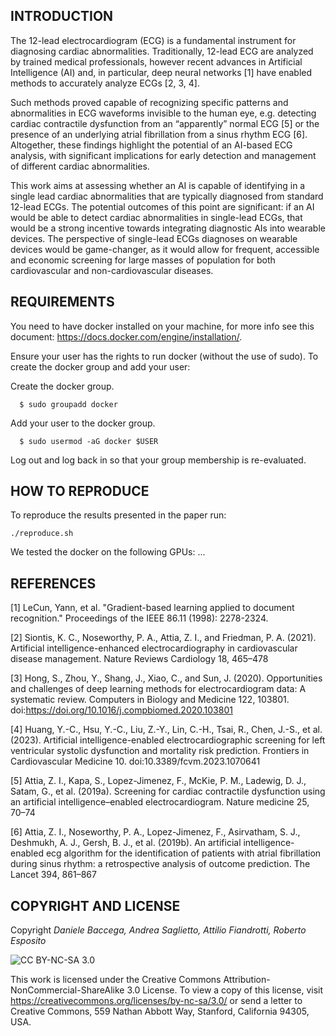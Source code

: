 ## INTRODUCTION
The 12-lead electrocardiogram (ECG) is a fundamental instrument for diagnosing cardiac abnormalities. Traditionally, 12-lead ECG are analyzed by trained medical professionals, however recent advances in Artificial Intelligence (AI) and, in particular, deep neural networks [1] have enabled methods to accurately analyze ECGs [2, 3, 4].
 

Such methods proved capable of recognizing specific patterns and abnormalities in ECG waveforms invisible to the human eye, e.g. detecting cardiac contractile dysfunction from an “apparently” normal ECG [5] or the presence of an underlying atrial fibrillation from a sinus rhythm ECG [6]. Altogether, these findings highlight the potential of an AI-based ECG analysis, with significant implications for early detection and management of different cardiac abnormalities.

This work aims at assessing whether an AI is capable of identifying in a single lead cardiac abnormalities that are typically diagnosed from standard 12-lead ECGs.
The potential outcomes of this point are significant: if an AI would be able to detect cardiac abnormalities in single-lead ECGs, that would be a strong incentive towards integrating diagnostic AIs into wearable devices.
The perspective of single-lead ECGs diagnoses on wearable devices would be game-changer, as it would allow for frequent, accessible and economic screening for large masses of population for both cardiovascular and non-cardiovascular diseases. 

## REQUIREMENTS
You need to have docker installed on your machine, for more info see this document: https://docs.docker.com/engine/installation/.

Ensure your user has the rights to run docker (without the use of sudo). To create the docker group and add your user:

Create the docker group.
```
  $ sudo groupadd docker
 ```
 
Add your user to the docker group.
```
  $ sudo usermod -aG docker $USER
```

Log out and log back in so that your group membership is re-evaluated.

## HOW TO REPRODUCE
To reproduce the results presented in the paper run:
```
./reproduce.sh
```
We tested the docker on the following GPUs: ...

## REFERENCES
[1] LeCun, Yann, et al. "Gradient-based learning applied to document recognition." Proceedings of the IEEE 86.11 (1998): 2278-2324.

[2] Siontis, K. C., Noseworthy, P. A., Attia, Z. I., and Friedman, P. A. (2021). Artificial intelligence-enhanced electrocardiography in cardiovascular disease management. Nature Reviews Cardiology 18, 465–478

[3] Hong, S., Zhou, Y., Shang, J., Xiao, C., and Sun, J. (2020). Opportunities and challenges of deep learning methods for electrocardiogram data: A systematic review. Computers in Biology and Medicine 122, 103801. doi:https://doi.org/10.1016/j.compbiomed.2020.103801

[4] Huang, Y.-C., Hsu, Y.-C., Liu, Z.-Y., Lin, C.-H., Tsai, R., Chen, J.-S., et al. (2023). Artificial intelligence-enabled electrocardiographic screening for left ventricular systolic dysfunction and mortality risk prediction. Frontiers in Cardiovascular Medicine 10. doi:10.3389/fcvm.2023.1070641

[5] Attia, Z. I., Kapa, S., Lopez-Jimenez, F., McKie, P. M., Ladewig, D. J., Satam, G., et al. (2019a). Screening for cardiac contractile dysfunction using an artificial intelligence–enabled electrocardiogram. Nature medicine 25, 70–74

[6] Attia, Z. I., Noseworthy, P. A., Lopez-Jimenez, F., Asirvatham, S. J., Deshmukh, A. J., Gersh, B. J., et al. (2019b). An artificial intelligence-enabled ecg algorithm for the identification of patients with atrial fibrillation during sinus rhythm: a retrospective analysis of outcome prediction. The Lancet 394, 861–867

## COPYRIGHT AND LICENSE
Copyright _Daniele Baccega, Andrea Saglietto, Attilio Fiandrotti, Roberto Esposito_

![CC BY-NC-SA 3.0](http://ccl.northwestern.edu/images/creativecommons/byncsa.png)

This work is licensed under the Creative Commons Attribution-NonCommercial-ShareAlike 3.0 License. To view a copy of this license, visit https://creativecommons.org/licenses/by-nc-sa/3.0/ or send a letter to Creative Commons, 559 Nathan Abbott Way, Stanford, California 94305, USA.
